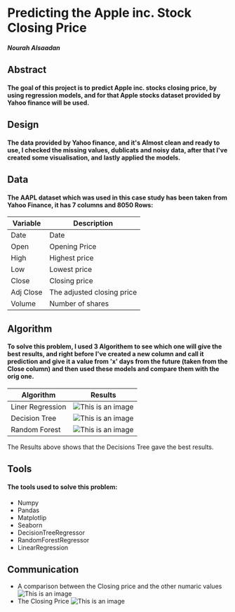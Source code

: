# Predicting the Apple inc. Stock Closing Price 
##### Nourah Alsaadan

## Abstract 
#### The goal of this project is to predict Apple inc. stocks closing price, by using regression models, and for that Apple stocks dataset provided by Yahoo finance will be used. 

## Design 
#### The data provided by Yahoo finance, and it's Almost clean and ready to use, I checked the missing values, dublicats and noisy data, after that I've created some visualisation, and lastly applied the models.

## Data
#### The AAPL dataset which was used in this case study has been taken from Yahoo Finance, it has 7 columns and 8050 Rows:

Variable  | Description 
------------- | -------------
Date  | Date
Open  | Opening Price
High  | Highest price 
Low  | Lowest price
Close  | Closing price
Adj Close  | The adjusted closing price
Volume  | Number of shares

## Algorithm 
#### To solve this problem, I used 3 Algorithem to see which one will give the best results, and right before I've created a new column and call it prediction and give it a value from 'x' days from the future (taken from the Close column) and then used these models and compare them with the orig one. 

Algorithm  |  Results 
------------- | -------------
Liner Regression  | ![This is an image](https://github.com/nourahsaud/T5-Data-Science-Bootcamp/tree/main/Assets/LR.png)
Decision Tree  | ![This is an image](https://github.com/nourahsaud/T5-Data-Science-Bootcamp/tree/main/Assets/DT.png)
Random Forest  | ![This is an image](https://github.com/nourahsaud/T5-Data-Science-Bootcamp/tree/main/Assets/RF.png)

The Results above shows that the Decisions Tree gave the best results.

## Tools
#### The tools used to solve this problem:
- Numpy
- Pandas
- Matplotlip 
- Seaborn
- DecisionTreeRegressor
- RandomForestRegressor
- LinearRegression

## Communication 
- A comparison between the Closing price and the other numaric values
![This is an image](https://github.com/nourahsaud/T5-Data-Science-Bootcamp/tree/main/Assets/Comp.png)
- The Closing Price 
![This is an image](https://github.com/nourahsaud/T5-Data-Science-Bootcamp/tree/main/Assets/Close.png)

